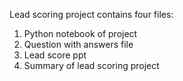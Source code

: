 Lead scoring project contains four files:
1. Python notebook of project
2. Question with answers file
3. Lead score ppt
4. Summary of lead scoring project
